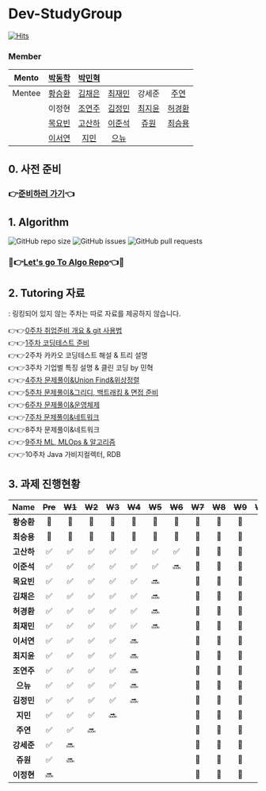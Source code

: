 # Dev-StudyGroup

[![Hits](https://hits.seeyoufarm.com/api/count/incr/badge.svg?url=https%3A%2F%2Fgithub.com%2FDev-StudyGroup&count_bg=%235B5A59&title_bg=%23716A6A&icon=github.svg&icon_color=%23000000&title=Github&edge_flat=false)](https://hits.seeyoufarm.com)

### Member

|Mento|[박동학](https://github.com/DonghakPark)|[박민혁](https://github.com/m1nnh)||||
|:---:|:---:|:---:|:---:|:---:|:---:|
|Mentee|[황승환](https://github.com/xx0hn)|[김채은](https://github.com/chchaeun) |[최재민](https://github.com/dku19jam) |강세준|[주연](https://github.com/keamjyn) |
| | 이정현 |[조연주](https://github.com/wormjoo)|[김정민](https://github.com/JeongMin-98) |[최지윤](https://github.com/J1Yun)|[허경환](https://github.com/hkh1284) |
| | [목요빈](https://github.com/yobinmok) |[고산하](https://github.com/headF1rst) |[이준석](https://github.com/juy4556)  | [쥬원](https://github.com/dwd9999) |[최승용](https://github.com/SeungYongChoi) |
| | [이서연](https://github.com/sylee723)  |[지민](https://github.com/ji-mango) |[으뉴](https://github.com/ChunEunyu)  | | |

## 0. 사전 준비

### 👉[준비하러 가기](https://github.com/Dev-StudyGroup/.github/blob/main/Pre_Week.md)👈

## 1. Algorithm 

![GitHub repo size](https://img.shields.io/github/repo-size/Dev-StudyGroup/Algorithm)
![GitHub issues](https://img.shields.io/github/issues/Dev-StudyGroup/Algorithm)
![GitHub pull requests](https://img.shields.io/github/issues-pr/Dev-StudyGroup/Algorithm)

### 💯👉[Let's go To Algo Repo](https://github.com/Dev-StudyGroup/Algorithm)👈💯

## 2. Tutoring 자료
: 링킹되어 있지 않는 주차는 따로 자료를 제공하지 않습니다.

👉👉[0주차 취업준비 개요 & git 사용법](https://github.com/Dev-StudyGroup/Tutoring/blob/main/1.Introduction%26git.pdf)  
👉👉[1주차 코딩테스트 준비](https://github.com/Dev-StudyGroup/Tutoring/blob/main/2.Coding%20Test.pdf)  
👉👉2주차 카카오 코딩테스트 해설 & 트리 설명  
👉👉3주차 기업별 특징 설명 & 클린 코딩 by 민혁  
👉👉[4주차 문제풀이&Union Find&위상정렬](https://github.com/Dev-StudyGroup/Tutoring/blob/main/4.%20union%20find%2C%20%EC%9C%84%EC%83%81%EC%A0%95%EB%A0%AC.pptx)  
👉👉[5주차 문제풀이&그리디, 백트래킹 & 면접 준비](https://github.com/Dev-StudyGroup/Tutoring/blob/main/5-1.%20%EC%95%8C%EA%B3%A0%EB%A6%AC%EC%A6%98%20-%20%EB%B0%B0%ED%8F%AC%EC%9A%A9.pdf)  
👉👉[6주차 문제풀이&운영체제](https://github.com/Dev-StudyGroup/Tutoring/blob/main/6.%20%EC%95%8C%EA%B3%A0%EB%A6%AC%EC%A6%98%2C%20%EC%9A%B4%EC%98%81%EC%B2%B4%EC%A0%9C.pdf)  
👉👉[7주차 문제풀이&네트워크](https://github.com/Dev-StudyGroup/Tutoring/blob/main/7.%20%EC%95%8C%EA%B3%A0%EB%A6%AC%EC%A6%98%2C%20%EC%9A%B4%EC%98%81%EC%B2%B4%EC%A0%9C%2C%20%EB%84%A4%ED%8A%B8%EC%9B%8C%ED%81%AC%20-%20%EB%B0%B0%ED%8F%AC%EC%9A%A9.pdf)  
👉👉8주차 문제풀이&네트워크  
👉👉[9주차 ML, MLOps & 알고리즘](https://github.com/Dev-StudyGroup/Tutoring/blob/main/9.%20%EB%B6%84%EC%84%9D%2C%20%EC%95%8C%EA%B3%A0%EB%A6%AC%EC%A6%98.pdf)  
👉👉10주차 Java 가비지컬렉터, RDB  

## 3. 과제 진행현황

|    Name    | ~~Pre~~ | ~~W1~~ | ~~W2~~ | ~~W3~~ | ~~W4~~ | ~~W5~~ | ~~W6~~ | ~~W7~~ |  ~~W8~~   |  ~~W9~~   |  ~~W10~~  |
| :--------: | :-----: | :----: | :----: | :----: | :----: | :----: | :----: | :----: | :---: | :---: | :---: |
| **황승환** |    🎉    |   🎉    |   🎉    |   🎉    |   🎉    |   🎉    |   🎉    |   🎉    |   🎉   |   🎉   |   🎉   |  
| **최승용** |    🎉    |   🎉    |   🎉    |   🎉    |   🎉    |   🎉    |   🎉    |   🎉    |   🎉   |   🎉   |   🎉   |  
| **고산하** |    ✅    |   ✅    |   ✅    |   ✅    |   ✅    |   ✅    |   ✅    |   💯   |  💯     |     💯  |   💯    | 
| **이준석** |    ✅    |   ✅    |   ✅    |   ✅    |   ✅    |   ✅    |   🔜    |  💯   |  💯     |     💯  |   💯    |
| **목요빈** |    ✅    |   ✅    |   ✅    |   ✅    |   ✅    |   🔜    |        |     💯   |  💯     |     💯  |   💯    |
| **김채은** |    ✅    |   ✅    |   ✅    |   ✅    |   ✅    |   🔜    |        |     💯   |  💯     |     💯  |   💯    | 
| **허경환** |    ✅    |   ✅    |   ✅    |   ✅    |   ✅    |   🔜    |        |      💯   |  💯     |     💯  |   💯    |
| **최재민** |    ✅    |   ✅    |   ✅    |   ✅    |   ✅    |   🔜    |        |    💯   |  💯     |     💯  |   💯    |  
| **이서연** |    ✅    |   ✅    |   ✅    |   ✅    |   🔜    |        |        |    💯   |  💯     |     💯  |   💯    | 
| **최지윤** |    ✅    |   ✅    |   ✅    |   ✅    |   🔜    |        |        |    💯   |  💯     |     💯  |   💯    |  
| **조연주** |    ✅    |   ✅    |   ✅    |   ✅    |   🔜    |        |        |      💯   |  💯     |     💯  |   💯    |   
|  **으뉴**  |    ✅    |   ✅    |   ✅    |   ✅    |   🔜    |        |      |  💯   |  💯     |     💯  |   💯    |     
| **김정민** |    ✅    |   ✅    |   ✅    |   ✅    |   🔜    |        |        |        💯   |  💯     |     💯  |   💯    |  
|  **지민**  |    ✅    |   ✅    |   ✅    |   🔜    |        |        |        |        💯   |  💯     |     💯  |   💯    |   
|  **주연**  |    ✅    |   ✅    |   🔜    |        |        |        |        |         💯   |  💯     |     💯  |   💯    |   
| **강세준** |    ✅    |   🔜    |        |        |        |        |        |        💯   |  💯     |     💯  |   💯    |      
|  **쥬원**  |    ✅    |   🔜    |        |        |        |        |        |        💯   |  💯     |     💯  |   💯    |  
| **이정현** |    🔜    |        |        |        |        |        |        |        💯   |  💯     |     💯  |   💯    |


